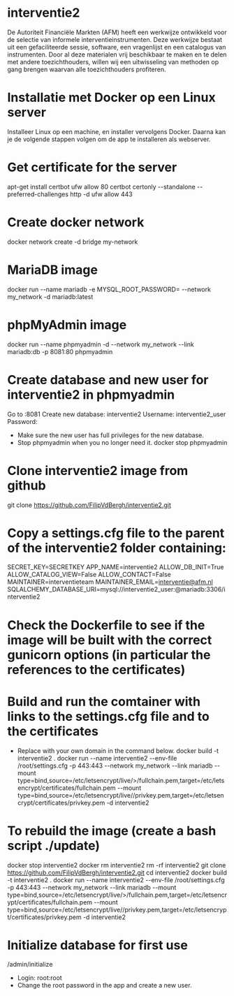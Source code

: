 # interventie2
De Autoriteit Financiële Markten (AFM) heeft een werkwijze ontwikkeld voor de selectie van informele interventieinstrumenten. Deze werkwijze bestaat uit een gefaciliteerde sessie, software, een vragenlijst en een catalogus van instrumenten. Door al deze materialen vrij beschikbaar te maken en te delen met andere toezichthouders, willen wij een uitwisseling van methoden op gang brengen waarvan alle toezichthouders profiteren.

# Installatie met Docker op een Linux server
Installeer Linux op een machine, en installer vervolgens Docker. Daarna kan je de volgende stappen volgen om de app te installeren als webserver. 

# Get certificate for the server
apt-get install certbot
ufw allow 80
certbot certonly --standalone --preferred-challenges http -d <url>
ufw allow 443

# Create docker network
docker network create -d bridge my-network

# MariaDB image
docker run --name mariadb -e MYSQL_ROOT_PASSWORD=<your-root-password> --network my_network -d mariadb:latest

# phpMyAdmin image
docker run --name phpmyadmin -d --network my_network --link mariadb:db -p 8081:80 phpmyadmin

# Create database and new user for interventie2 in phpmyadmin
Go to <ip-address>:8081
Create new database:    interventie2
Username:               interventie2_user
Password:               <your-user-password>
- Make sure the new user has full privileges for the new database.
- Stop phpmyadmin when you no longer need it.
docker stop phpmyadmin

# Clone interventie2 image from github
git clone https://github.com/FilipVdBergh/interventie2.git

# Copy a settings.cfg file to the parent of the interventie2 folder containing:
SECRET_KEY=SECRETKEY
APP_NAME=interventie2
ALLOW_DB_INIT=True
ALLOW_CATALOG_VIEW=False
ALLOW_CONTACT=False
MAINTAINER=interventieteam
MAINTAINER_EMAIL=interventie@afm.nl
SQLALCHEMY_DATABASE_URI=mysql://interventie2_user:<your-user-password>@mariadb:3306/interventie2

# Check the Dockerfile to see if the image will be built with the correct gunicorn options (in particular the references to the certificates)

# Build and run the comtainer with links to the settings.cfg file and to the certificates
- Replace <url> with your own domain in the command below.
docker build -t interventie2 .
docker run --name interventie2 --env-file /root/settings.cfg -p 443:443 --network my_network --link mariadb --mount type=bind,source=/etc/letsencrypt/live/<url>>/fullchain.pem,target=/etc/letsencrypt/certificates/fullchain.pem --mount type=bind,source=/etc/letsencrypt/live/<url>/privkey.pem,target=/etc/letsencrypt/certificates/privkey.pem -d interventie2

# To rebuild the image (create a bash script ./update)
docker stop interventie2
docker rm interventie2
rm -rf interventie2
git clone https://github.com/FilipVdBergh/interventie2.git
cd interventie2
docker build -t interventie2 .
docker run --name interventie2 --env-file /root/settings.cfg -p 443:443 --network my_network --link mariadb --mount type=bind,source=/etc/letsencrypt/live/<url>>/fullchain.pem,target=/etc/letsencrypt/certificates/fullchain.pem --mount type=bind,source=/etc/letsencrypt/live/<url>/privkey.pem,target=/etc/letsencrypt/certificates/privkey.pem -d interventie2

# Initialize database for first use
<url>/admin/initialize
- Login:             root:root
- Change the root password in the app and create a new user.
